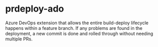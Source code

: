 # prdeploy-ado
Azure DevOps extension that allows the entire build-deploy lifecycle happens within a feature branch. If any problems are found in the deployment, a new commit is done and rolled through without needing multiple PRs.
